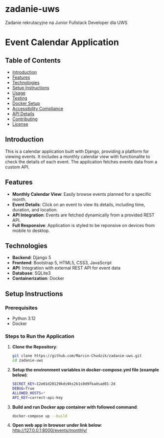 # zadanie-uws
Zadanie rekrutacyjne na Junior Fullstack Developer dla UWS

# Event Calendar Application

## Table of Contents
- [Introduction](#introduction)
- [Features](#features)
- [Technologies](#technologies)
- [Setup Instructions](#setup-instructions)
- [Usage](#usage)
- [Testing](#testing)
- [Docker Setup](#docker-setup)
- [Accessibility Compliance](#accessibility-compliance)
- [API Details](#api-details)
- [Contributing](#contributing)
- [License](#license)

## Introduction
This is a calendar application built with Django, providing a platform for viewing events. It includes a monthly calendar view with functionalite to check the details of each event. The application fetches events data from a custom API.

## Features
- **Monthly Calendar View**: Easily browse events planned for a specific month.
- **Event Details**: Click on an event to view its details, including time, duration, and location.
- **API Integration**: Events are fetched dynamically from a provided REST API.
- **Full Responsive**: Application is styled to be reponsive on devices from mobile to desktop.

## Technologies
- **Backend**: Django 5
- **Frontend**: Bootstrap 5, HTML5, CSS3, JavaScript
- **API**: Integration with external REST API for event data
- **Database**: SQLite3
- **Containerization**: Docker

## Setup Instructions

### Prerequisites
- Python 3.12
- Docker

### Steps to Run the Application

1. **Clone the Repository**:
   ```bash
   git clone https://github.com/Marcin-Chudzik/zadanie-uws.git
   cd zadanie-uws
2. **Setup the environment variables in docker-compose.yml file (example below)**:
   ```bash
   SECRET_KEY=12e01d20129kds9ks2k1s0d9fkadsad01-2d
   DEBUG=True
   ALLOWED_HOSTS=*
   API_KEY=correct-api-key
3. **Build and run Docker app container with followed command**:
   ```bash
   docker-compose up --build
4. **Open web app in browser under link below**:
   <br><http://127.0.0.1:8000/events/monthly/>

